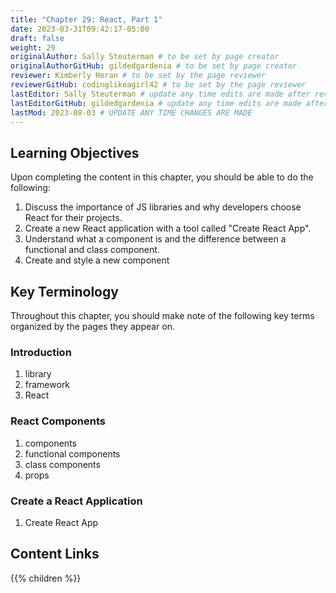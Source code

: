 ```yaml
---
title: "Chapter 29: React, Part 1"
date: 2023-03-31T09:42:17-05:00
draft: false
weight: 29
originalAuthor: Sally Steuterman # to be set by page creator
originalAuthorGitHub: gildedgardenia # to be set by page creator
reviewer: Kimberly Horan # to be set by the page reviewer
reviewerGitHub: codinglikeagirl42 # to be set by the page reviewer
lastEditor: Sally Steuterman # update any time edits are made after review
lastEditorGitHub: gildedgardenia # update any time edits are made after review
lastMod: 2023-08-03 # UPDATE ANY TIME CHANGES ARE MADE
---
```


## Learning Objectives

Upon completing the content in this chapter, you should be able to do the following:

1. Discuss the importance of JS libraries and why developers choose React for their projects.
1. Create a new React application with a tool called "Create React App".
1. Understand what a component is and the difference between a functional and class component.
1. Create and style a new component

## Key Terminology

Throughout this chapter, you should make note of the following key terms organized by the pages they appear on.

### Introduction

1. library
1. framework
1. React

### React Components

1. components
1. functional components
1. class components
1. props

### Create a React Application

1. Create React App

## Content Links

{{% children %}}
